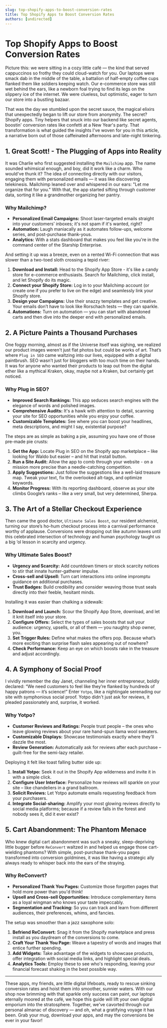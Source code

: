 ```yaml
---
slug: top-shopify-apps-to-boost-conversion-rates
title: Top Shopify Apps to Boost Conversion Rates
authors: [undirected]
---
```



# Top Shopify Apps to Boost Conversion Rates

Picture this: we were sitting in a cozy little café — the kind that served cappuccinos so frothy they could cloud-watch for you. Our laptops were smack dab in the middle of the table, a battalion of half-empty coffee cups flanked them like soldiers keeping watch. Our e-commerce store was still wet behind the ears, like a newborn foal trying to find its legs on the slippery ice of the internet. We were clueless, but optimistic, eager to turn our store into a bustling bazaar.

That was the day we stumbled upon the secret sauce, the magical elixirs that unexpectedly began to lift our store from anonymity. The secret? Shopify apps. Tiny helpers that snuck into our backend like secret agents, boostin' conversion rates like confetti at a New Year's party. That transformation is what guided the insights I've woven for you in this article, a narrative born out of those caffeinated afternoons and late-night tinkering. 

## 1. **Great Scott! - The Plugging of Apps into Reality**

It was Charlie who first suggested installing the `Mailchimp` app. The name sounded whimsical enough, and boy, did it work like a charm. Who would've thunk it? The idea of connecting directly with our visitors, engaging them with personalized emails — it was like discovering telekinesis. Mailchimp leaned over and whispered in our ears: "Let me organize that for you." With that, the app started sifting through customer data, sorting it like a grandmother organizing her pantry. 

### Why Mailchimp?

- **Personalized Email Campaigns:** Shoot laser-targeted emails straight into your customers’ inboxes; it's not spam if it's wanted, right?
- **Automation:** Laugh maniacally as it automates follow-ups, welcome series, and post-purchase thank-yous.
- **Analytics:** With a stats dashboard that makes you feel like you're in the command center of the Starship Enterprise.

And setting it up was a breeze, even on a rented Wi-Fi connection that was slower than a two-toed sloth crossing a tepid river:

1. **Download and Install:** Head to the Shopify App Store - it's like a candy store for e-commerce enthusiasts. Search for Mailchimp, click install, and let Shopify do its magic.
2. **Connect your Shopify Store:** Log in to your Mailchimp account (or create one if you prefer to live on the edge) and seamlessly link your Shopify store.
3. **Design your Campaigns:** Use their snazzy templates and get creative. Your emails don’t have to look like Rorschach tests — they can sparkle. 
4. **Automations:** Turn on automation — you can start with abandoned carts and then dive into the deeper end with personalized emails.

## 2. **A Picture Paints a Thousand Purchases**

One foggy morning, almost as if the Universe itself was sighing, we realized our product images weren't just flat photos but could be works of art. That’s where `Plug in SEO` came waltzing into our lives, equipped with a digital paintbrush. SEO wasn’t just for bloggers with too much time on their hands. It was for anyone who wanted their products to leap out from the digital ether like a mythical Kraken, okay, maybe not a Kraken, but certainly get noticed.

### Why Plug in SEO?

- **Improved Search Rankings:** This app seduces search engines with the elegance of words and polished images.
- **Comprehensive Audits:** It's a hawk with attention to detail, scanning your site for SEO opportunities while you enjoy your coffee.
- **Customizable Templates:** See where you can boost your headlines, meta descriptions, and might I say, existential purpose?

The steps are as simple as baking a pie, assuming you have one of those pre-made pie crusts:

1. **Get the App:** Locate Plug in SEO on the Shopify app marketplace – like looking for Waldo but easier – and hit that install button.
2. **Run a Site Audit:** Allow the app to comb through your website - on a mission more precise than a needle-catching competition.
3. **Apply Suggestions:** Just follow the suggestions like a well-laid treasure map. Tweak your text, fix the overlooked alt-tags, and optimize keywords.
4. **Monitor Progress:** With its reporting dashboard, observe as your site climbs Google’s ranks – like a very small, but very determined, Sherpa.

## 3. **The Art of a Stellar Checkout Experience**

Then came the good doctor, `Ultimate Sales Boost`, our resident alchemist, turning our store’s ho-hum checkout process into a carnival performance worthy of applause. Conversions were dropping out like autumn leaves until this celebrated intersection of technology and human psychology taught us a big ‘ol lesson in scarcity and urgency.

### Why Ultimate Sales Boost?

- **Urgency and Scarcity:** Add countdown timers or stock scarcity notices to stir that innate hunter-gatherer impulse.
- **Cross-sell and Upsell:** Turn cart interactions into online impromptu guidance on additional purchases.
- **Trust Badges:** Build credibility and consider weaving those trust seals directly into their feeble, hesitant minds.

Installing it was easier than chalking a sidewalk:

1. **Download and Launch:** Scour the Shopify App Store, download, and let it knit itself into your store.
2. **Configure Offers:** Select the types of sales boosts that suit your audience: urgency, upsells, or all of them — you naughty shop owner, you.
3. **Set Trigger Rules:** Define what makes the offers pop. Because what’s more exciting than surprise flash sales appearing out of nowhere?
4. **Check Performance:** Keep an eye on which boosts rake in the treasure and adjust accordingly.

## 4. **A Symphony of Social Proof**

I vividly remember the day Janet, channeling her inner entrepreneur, boldly declared: “We need customers to feel like they’re flanked by hundreds of happy patrons — it’s science!” Enter `Yotpo`, like a nightingale serenading our site with symphonious social proof. Yotpo didn't just ask for reviews, it pleaded passionately and, surprise, it worked.

### Why Yotpo?

- **Customer Reviews and Ratings:** People trust people – the ones who leave glowing reviews about your rare hand-spun llama wool sweaters.
- **Customizable Displays:** Showcase testimonials exactly where they’ll dazzle the most.
- **Review Generation:** Automatically ask for reviews after each purchase – guilt-free for the semi-lazy retailer.

Deploying it felt like toast falling butter side up:

1. **Install Yotpo:** Seek it out in the Shopify App wilderness and invite it in with a simple click.
2. **Configure User Interface:** Personalize how reviews will sparkle on your site – like chandeliers in a grand ballroom.
3. **Solicit Reviews:** Let Yotpo automate emails requesting feedback from your purchasers.
4. **Integrate Social-sharing:** Amplify your most glowing reviews directly to social media platforms; because if a review falls in the forest and nobody sees it, did it ever exist?

## 5. **Cart Abandonment: The Phantom Menace**

Who knew digital cart abandonment was such a sneaky, sleep-depriving little bugger before `ReConvert` waltzed in and helped us engage those cart-wielding phantoms? With simple, post-purchase thank-you pages transformed into conversion goldmines, it was like having a strategic ally always ready to whisper back into the ears of the straying.

### Why ReConvert?

- **Personalized Thank You Pages:** Customize those forgotten pages that hold more power than you'd think!
- **Upsell and Cross-sell Opportunities:** Introduce complementary items as a loyal wingman who knows your taste impeccably.
- **Segmentation and Tracking:** So you can track and learn from different audiences, their preferences, whims, and fancies.

The setup was smoother than a jazz saxophone solo:

1. **Befriend ReConvert:** Snag it from the Shopify marketplace and press install as you daydream of the conversions to come.
2. **Craft Your Thank You Page:** Weave a tapestry of words and images that entice further spending.
3. **Add Widgets:** Take advantage of the widgets to showcase products, offer integration with social media links, and highlight special deals.
4. **Analytics Tools:** Employ these to see who's responding, leaving your financial forecast shaking in the best possible way.

---

These apps, my friends, are little digital lifeboats, ready to rescue sinking conversion rates and hoist them into smoother, sunnier waters. With our shop now brimming with that sparkle only success can paint, our laptops eternally moored at the café, we hope this guide will lift your own digital emporium into the stratosphere. Together, we've cavorted through our personal almanac of discovery — and oh, what a gratifying voyage it has been. Grab your mug, download your apps, and may the conversions be ever in your favor!